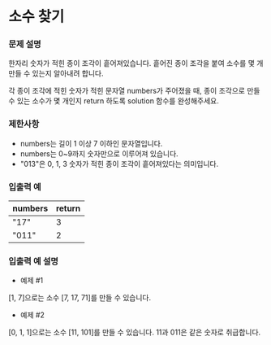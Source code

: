 소수 찾기
===
### 문제 설명

한자리 숫자가 적힌 종이 조각이 흩어져있습니다. 흩어진 종이 조각을 붙여 소수를 몇 개 만들 수 있는지 알아내려 합니다.

각 종이 조각에 적힌 숫자가 적힌 문자열 numbers가 주어졌을 때, 종이 조각으로 만들 수 있는 소수가 몇 개인지 return 하도록 solution 함수를 완성해주세요.

### 제한사항
+ numbers는 길이 1 이상 7 이하인 문자열입니다.
+ numbers는 0~9까지 숫자만으로 이루어져 있습니다.
+ "013"은 0, 1, 3 숫자가 적힌 종이 조각이 흩어져있다는 의미입니다.

### 입출력 예
|numbers|	return|
|---|---|
|"17"	|3|
|"011"	|2|

### 입출력 예 설명

+ 예제 #1

[1, 7]으로는 소수 [7, 17, 71]를 만들 수 있습니다.

+ 예제 #2

[0, 1, 1]으로는 소수 [11, 101]를 만들 수 있습니다.
11과 011은 같은 숫자로 취급합니다.